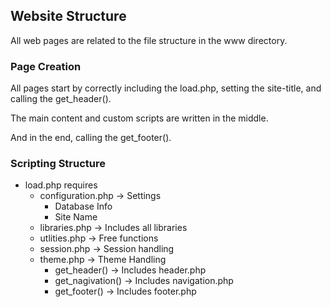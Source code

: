 ## Website Structure

All web pages are related to the file structure in the www directory.

### Page Creation
All pages start by correctly including the load.php, setting the site-title, and calling the get_header().

The main content and custom scripts are written in the middle.

And in the end, calling the get_footer().

### Scripting Structure
- load.php requires
	- configuration.php -> Settings
		- Database Info
		- Site Name
	- libraries.php -> Includes all libraries
	- utlities.php -> Free functions
	- session.php -> Session handling
	- theme.php -> Theme Handling
		- get_header() -> Includes header.php
		- get_nagivation() -> Includes navigation.php
		- get_footer() -> Includes footer.php




